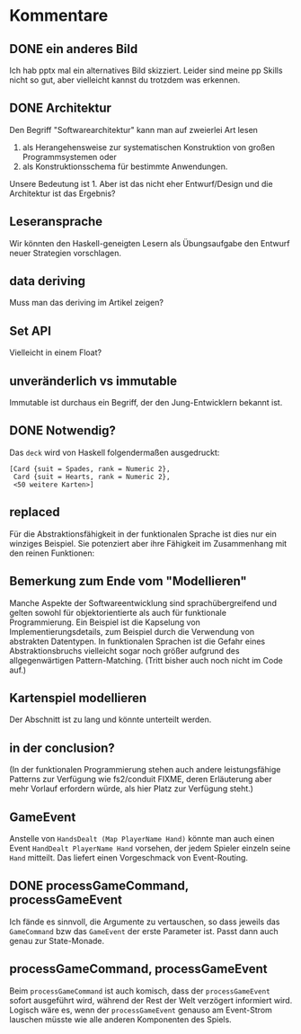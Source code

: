 # Kommentare

## DONE ein anderes Bild

Ich hab pptx mal ein alternatives Bild skizziert. Leider sind meine pp
Skills nicht so gut, aber vielleicht kannst du trotzdem was erkennen.

## DONE Architektur

Den Begriff "Softwarearchitektur" kann man auf zweierlei Art lesen
1. als Herangehensweise zur systematischen Konstruktion von großen Programmsystemen oder
2. als Konstruktionsschema für bestimmte Anwendungen.

Unsere Bedeutung ist 1. Aber ist das nicht eher Entwurf/Design und die Architektur ist das Ergebnis?

## Leseransprache

Wir könnten den Haskell-geneigten Lesern als Übungsaufgabe den Entwurf neuer Strategien vorschlagen.

## data deriving

Muss man das deriving im Artikel zeigen?

## Set API

Vielleicht in einem Float?

## unveränderlich vs immutable

Immutable ist durchaus ein Begriff, der den Jung-Entwicklern bekannt ist.

## DONE Notwendig?

Das `deck` wird von Haskell folgendermaßen ausgedruckt:

```
[Card {suit = Spades, rank = Numeric 2},
 Card {suit = Hearts, rank = Numeric 2}, 
 <50 weitere Karten>]
```

## replaced


Für die Abstraktionsfähigkeit in der funktionalen Sprache ist dies nur
ein winziges Beispiel.  Sie potenziert aber ihre Fähigkeit im
Zusammenhang mit den reinen Funktionen:

## Bemerkung zum Ende vom "Modellieren"

Manche Aspekte der Softwareentwicklung sind sprachübergreifend und
gelten sowohl für objektorientierte als auch für funktionale
Programmierung.  Ein Beispiel ist die Kapselung von
Implementierungsdetails, zum Beispiel durch die Verwendung von
abstrakten Datentypen. In funktionalen Sprachen ist die Gefahr eines
Abstraktionsbruchs vielleicht sogar noch größer aufgrund des
allgegenwärtigen Pattern-Matching. (Tritt bisher auch noch nicht im
Code auf.)

## Kartenspiel modellieren

Der Abschnitt ist zu lang und könnte unterteilt werden.

## in der conclusion?

(In der
funktionalen Programmierung stehen auch andere leistungsfähige
Patterns zur Verfügung wie fs2/conduit FIXME, deren Erläuterung aber mehr
Vorlauf erfordern würde, als hier Platz zur Verfügung steht.)

## GameEvent

Anstelle von `HandsDealt (Map PlayerName Hand)` könnte man auch einen
Event `HandDealt PlayerName Hand` vorsehen, der jedem Spieler einzeln
seine `Hand` mitteilt. Das liefert einen Vorgeschmack von
Event-Routing.

## DONE processGameCommand, processGameEvent

Ich fände es sinnvoll, die Argumente zu vertauschen, so dass jeweils
das `GameCommand` bzw das `GameEvent` der erste Parameter ist. Passt
dann auch genau zur State-Monade.

## processGameCommand, processGameEvent

Beim `processGameCommand` ist auch komisch, dass der
`processGameEvent` sofort ausgeführt wird, während der Rest der Welt
verzögert informiert wird. Logisch wäre es, wenn der
`processGameEvent` genauso am Event-Strom lauschen müsste wie alle
anderen Komponenten des Spiels. 
